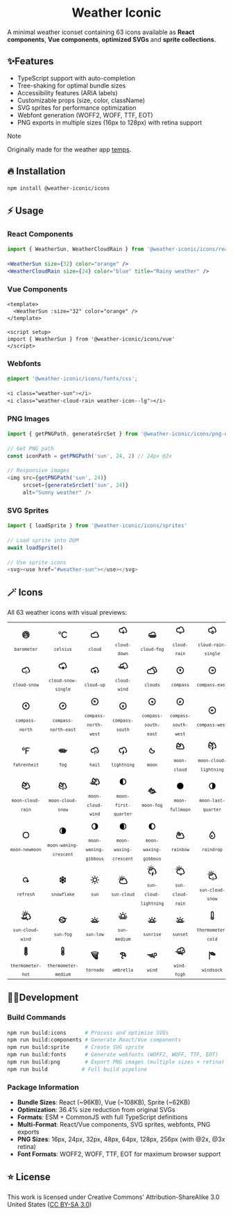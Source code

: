 <div align="center">

# Weather Iconic

</div>

A minimal weather iconset containing 63 icons available as **React components**, **Vue components**, **optimized SVGs** and **sprite collections**. 

## ✨Features
- TypeScript support with auto-completion
- Tree-shaking for optimal bundle sizes
- Accessibility features (ARIA labels)
- Customizable props (size, color, className)
- SVG sprites for performance optimization
- Webfont generation (WOFF2, WOFF, TTF, EOT)
- PNG exports in multiple sizes (16px to 128px) with retina support

> [!NOTE]
> Originally made for the weather app [temps](https://jackd248.github.io/temps/).

## 🔥 Installation

```bash
npm install @weather-iconic/icons
```

## ⚡ Usage

### React Components
```jsx
import { WeatherSun, WeatherCloudRain } from '@weather-iconic/icons/react'

<WeatherSun size={32} color="orange" />
<WeatherCloudRain size={24} color="blue" title="Rainy weather" />
```

### Vue Components
```vue
<template>
  <WeatherSun :size="32" color="orange" />
</template>

<script setup>
import { WeatherSun } from '@weather-iconic/icons/vue'
</script>
```

### Webfonts
```css
@import '@weather-iconic/icons/fonts/css';

<i class="weather-sun"></i>
<i class="weather-cloud-rain weather-icon--lg"></i>
```

### PNG Images
```javascript
import { getPNGPath, generateSrcSet } from '@weather-iconic/icons/png-utils'

// Get PNG path
const iconPath = getPNGPath('sun', 24, 2) // 24px @2x

// Responsive images
<img src={getPNGPath('sun', 24)} 
     srcset={generateSrcSet('sun', 24)} 
     alt="Sunny weather" />
```

### SVG Sprites
```javascript
import { loadSprite } from '@weather-iconic/icons/sprites'

// Load sprite into DOM
await loadSprite()

// Use sprite icons
<svg><use href="#weather-sun"></use></svg>
```

## 🪄 Icons
All 63 weather icons with visual previews:

<table>
<tr>
  <td align="center">
    <img src="dist/png/48px/barometer.png" width="32" height="32" alt="barometer"><br>
    <sub><code>barometer</code></sub>
  </td>
  <td align="center">
    <img src="dist/png/48px/celsius.png" width="32" height="32" alt="celsius"><br>
    <sub><code>celsius</code></sub>
  </td>
  <td align="center">
    <img src="dist/png/48px/cloud.png" width="32" height="32" alt="cloud"><br>
    <sub><code>cloud</code></sub>
  </td>
  <td align="center">
    <img src="dist/png/48px/cloud-down.png" width="32" height="32" alt="cloud-down"><br>
    <sub><code>cloud-down</code></sub>
  </td>
  <td align="center">
    <img src="dist/png/48px/cloud-fog.png" width="32" height="32" alt="cloud-fog"><br>
    <sub><code>cloud-fog</code></sub>
  </td>
  <td align="center">
    <img src="dist/png/48px/cloud-rain.png" width="32" height="32" alt="cloud-rain"><br>
    <sub><code>cloud-rain</code></sub>
  </td>
  <td align="center">
    <img src="dist/png/48px/cloud-rain-single.png" width="32" height="32" alt="cloud-rain-single"><br>
    <sub><code>cloud-rain-single</code></sub>
  </td>
</tr>
<tr>
  <td align="center">
    <img src="dist/png/48px/cloud-snow.png" width="32" height="32" alt="cloud-snow"><br>
    <sub><code>cloud-snow</code></sub>
  </td>
  <td align="center">
    <img src="dist/png/48px/cloud-snow-single.png" width="32" height="32" alt="cloud-snow-single"><br>
    <sub><code>cloud-snow-single</code></sub>
  </td>
  <td align="center">
    <img src="dist/png/48px/cloud-up.png" width="32" height="32" alt="cloud-up"><br>
    <sub><code>cloud-up</code></sub>
  </td>
  <td align="center">
    <img src="dist/png/48px/cloud-wind.png" width="32" height="32" alt="cloud-wind"><br>
    <sub><code>cloud-wind</code></sub>
  </td>
  <td align="center">
    <img src="dist/png/48px/clouds.png" width="32" height="32" alt="clouds"><br>
    <sub><code>clouds</code></sub>
  </td>
  <td align="center">
    <img src="dist/png/48px/compass.png" width="32" height="32" alt="compass"><br>
    <sub><code>compass</code></sub>
  </td>
  <td align="center">
    <img src="dist/png/48px/compass-east.png" width="32" height="32" alt="compass-east"><br>
    <sub><code>compass-east</code></sub>
  </td>
</tr>
<tr>
  <td align="center">
    <img src="dist/png/48px/compass-north.png" width="32" height="32" alt="compass-north"><br>
    <sub><code>compass-north</code></sub>
  </td>
  <td align="center">
    <img src="dist/png/48px/compass-north-east.png" width="32" height="32" alt="compass-north-east"><br>
    <sub><code>compass-north-east</code></sub>
  </td>
  <td align="center">
    <img src="dist/png/48px/compass-north-west.png" width="32" height="32" alt="compass-north-west"><br>
    <sub><code>compass-north-west</code></sub>
  </td>
  <td align="center">
    <img src="dist/png/48px/compass-south.png" width="32" height="32" alt="compass-south"><br>
    <sub><code>compass-south</code></sub>
  </td>
  <td align="center">
    <img src="dist/png/48px/compass-south-east.png" width="32" height="32" alt="compass-south-east"><br>
    <sub><code>compass-south-east</code></sub>
  </td>
  <td align="center">
    <img src="dist/png/48px/compass-south-west.png" width="32" height="32" alt="compass-south-west"><br>
    <sub><code>compass-south-west</code></sub>
  </td>
  <td align="center">
    <img src="dist/png/48px/compass-west.png" width="32" height="32" alt="compass-west"><br>
    <sub><code>compass-west</code></sub>
  </td>
</tr>
<tr>
  <td align="center">
    <img src="dist/png/48px/fahrenheit.png" width="32" height="32" alt="fahrenheit"><br>
    <sub><code>fahrenheit</code></sub>
  </td>
  <td align="center">
    <img src="dist/png/48px/fog.png" width="32" height="32" alt="fog"><br>
    <sub><code>fog</code></sub>
  </td>
  <td align="center">
    <img src="dist/png/48px/hail.png" width="32" height="32" alt="hail"><br>
    <sub><code>hail</code></sub>
  </td>
  <td align="center">
    <img src="dist/png/48px/lightning.png" width="32" height="32" alt="lightning"><br>
    <sub><code>lightning</code></sub>
  </td>
  <td align="center">
    <img src="dist/png/48px/moon.png" width="32" height="32" alt="moon"><br>
    <sub><code>moon</code></sub>
  </td>
  <td align="center">
    <img src="dist/png/48px/moon-cloud.png" width="32" height="32" alt="moon-cloud"><br>
    <sub><code>moon-cloud</code></sub>
  </td>
  <td align="center">
    <img src="dist/png/48px/moon-cloud-lightning.png" width="32" height="32" alt="moon-cloud-lightning"><br>
    <sub><code>moon-cloud-lightning</code></sub>
  </td>
</tr>
<tr>
  <td align="center">
    <img src="dist/png/48px/moon-cloud-rain.png" width="32" height="32" alt="moon-cloud-rain"><br>
    <sub><code>moon-cloud-rain</code></sub>
  </td>
  <td align="center">
    <img src="dist/png/48px/moon-cloud-snow.png" width="32" height="32" alt="moon-cloud-snow"><br>
    <sub><code>moon-cloud-snow</code></sub>
  </td>
  <td align="center">
    <img src="dist/png/48px/moon-cloud-wind.png" width="32" height="32" alt="moon-cloud-wind"><br>
    <sub><code>moon-cloud-wind</code></sub>
  </td>
  <td align="center">
    <img src="dist/png/48px/moon-first-quarter.png" width="32" height="32" alt="moon-first-quarter"><br>
    <sub><code>moon-first-quarter</code></sub>
  </td>
  <td align="center">
    <img src="dist/png/48px/moon-fog.png" width="32" height="32" alt="moon-fog"><br>
    <sub><code>moon-fog</code></sub>
  </td>
  <td align="center">
    <img src="dist/png/48px/moon-fullmoon.png" width="32" height="32" alt="moon-fullmoon"><br>
    <sub><code>moon-fullmoon</code></sub>
  </td>
  <td align="center">
    <img src="dist/png/48px/moon-last-quarter.png" width="32" height="32" alt="moon-last-quarter"><br>
    <sub><code>moon-last-quarter</code></sub>
  </td>
</tr>
<tr>
  <td align="center">
    <img src="dist/png/48px/moon-newmoon.png" width="32" height="32" alt="moon-newmoon"><br>
    <sub><code>moon-newmoon</code></sub>
  </td>
  <td align="center">
    <img src="dist/png/48px/moon-waning-crescent.png" width="32" height="32" alt="moon-waning-crescent"><br>
    <sub><code>moon-waning-crescent</code></sub>
  </td>
  <td align="center">
    <img src="dist/png/48px/moon-waning-gibbous.png" width="32" height="32" alt="moon-waning-gibbous"><br>
    <sub><code>moon-waning-gibbous</code></sub>
  </td>
  <td align="center">
    <img src="dist/png/48px/moon-waxing-crescent.png" width="32" height="32" alt="moon-waxing-crescent"><br>
    <sub><code>moon-waxing-crescent</code></sub>
  </td>
  <td align="center">
    <img src="dist/png/48px/moon-waxing-gibbous.png" width="32" height="32" alt="moon-waxing-gibbous"><br>
    <sub><code>moon-waxing-gibbous</code></sub>
  </td>
  <td align="center">
    <img src="dist/png/48px/rainbow.png" width="32" height="32" alt="rainbow"><br>
    <sub><code>rainbow</code></sub>
  </td>
  <td align="center">
    <img src="dist/png/48px/raindrop.png" width="32" height="32" alt="raindrop"><br>
    <sub><code>raindrop</code></sub>
  </td>
</tr>
<tr>
  <td align="center">
    <img src="dist/png/48px/refresh.png" width="32" height="32" alt="refresh"><br>
    <sub><code>refresh</code></sub>
  </td>
  <td align="center">
    <img src="dist/png/48px/snowflake.png" width="32" height="32" alt="snowflake"><br>
    <sub><code>snowflake</code></sub>
  </td>
  <td align="center">
    <img src="dist/png/48px/sun.png" width="32" height="32" alt="sun"><br>
    <sub><code>sun</code></sub>
  </td>
  <td align="center">
    <img src="dist/png/48px/sun-cloud.png" width="32" height="32" alt="sun-cloud"><br>
    <sub><code>sun-cloud</code></sub>
  </td>
  <td align="center">
    <img src="dist/png/48px/sun-cloud-lightning.png" width="32" height="32" alt="sun-cloud-lightning"><br>
    <sub><code>sun-cloud-lightning</code></sub>
  </td>
  <td align="center">
    <img src="dist/png/48px/sun-cloud-rain.png" width="32" height="32" alt="sun-cloud-rain"><br>
    <sub><code>sun-cloud-rain</code></sub>
  </td>
  <td align="center">
    <img src="dist/png/48px/sun-cloud-snow.png" width="32" height="32" alt="sun-cloud-snow"><br>
    <sub><code>sun-cloud-snow</code></sub>
  </td>
</tr>
<tr>
  <td align="center">
    <img src="dist/png/48px/sun-cloud-wind.png" width="32" height="32" alt="sun-cloud-wind"><br>
    <sub><code>sun-cloud-wind</code></sub>
  </td>
  <td align="center">
    <img src="dist/png/48px/sun-fog.png" width="32" height="32" alt="sun-fog"><br>
    <sub><code>sun-fog</code></sub>
  </td>
  <td align="center">
    <img src="dist/png/48px/sun-low.png" width="32" height="32" alt="sun-low"><br>
    <sub><code>sun-low</code></sub>
  </td>
  <td align="center">
    <img src="dist/png/48px/sun-medium.png" width="32" height="32" alt="sun-medium"><br>
    <sub><code>sun-medium</code></sub>
  </td>
  <td align="center">
    <img src="dist/png/48px/sunrise.png" width="32" height="32" alt="sunrise"><br>
    <sub><code>sunrise</code></sub>
  </td>
  <td align="center">
    <img src="dist/png/48px/sunset.png" width="32" height="32" alt="sunset"><br>
    <sub><code>sunset</code></sub>
  </td>
  <td align="center">
    <img src="dist/png/48px/thermometer-cold.png" width="32" height="32" alt="thermometer-cold"><br>
    <sub><code>thermometer-cold</code></sub>
  </td>
</tr>
<tr>
  <td align="center">
    <img src="dist/png/48px/thermometer-hot.png" width="32" height="32" alt="thermometer-hot"><br>
    <sub><code>thermometer-hot</code></sub>
  </td>
  <td align="center">
    <img src="dist/png/48px/thermometer-medium.png" width="32" height="32" alt="thermometer-medium"><br>
    <sub><code>thermometer-medium</code></sub>
  </td>
  <td align="center">
    <img src="dist/png/48px/tornado.png" width="32" height="32" alt="tornado"><br>
    <sub><code>tornado</code></sub>
  </td>
  <td align="center">
    <img src="dist/png/48px/umbrella.png" width="32" height="32" alt="umbrella"><br>
    <sub><code>umbrella</code></sub>
  </td>
  <td align="center">
    <img src="dist/png/48px/wind.png" width="32" height="32" alt="wind"><br>
    <sub><code>wind</code></sub>
  </td>
  <td align="center">
    <img src="dist/png/48px/wind-high.png" width="32" height="32" alt="wind-high"><br>
    <sub><code>wind-high</code></sub>
  </td>
  <td align="center">
    <img src="dist/png/48px/windsock.png" width="32" height="32" alt="windsock"><br>
    <sub><code>windsock</code></sub>
  </td>
</tr>
</table>

## 🧑‍💻Development

### Build Commands
```bash
npm run build:icons      # Process and optimize SVGs
npm run build:components # Generate React/Vue components
npm run build:sprite     # Create SVG sprite
npm run build:fonts      # Generate webfonts (WOFF2, WOFF, TTF, EOT)
npm run build:png        # Export PNG images (multiple sizes + retina)
npm run build           # Full build pipeline
```

### Package Information
- **Bundle Sizes**: React (~96KB), Vue (~108KB), Sprite (~62KB)
- **Optimization**: 36.4% size reduction from original SVGs
- **Formats**: ESM + CommonJS with full TypeScript definitions
- **Multi-Format**: React/Vue components, SVG sprites, webfonts, PNG exports
- **PNG Sizes**: 16px, 24px, 32px, 48px, 64px, 128px, 256px (with @2x, @3x retina)
- **Font Formats**: WOFF2, WOFF, TTF, EOT for maximum browser support

## ⭐ License

This work is licensed under Creative Commons' Attribution-ShareAlike 3.0 United States ([CC BY-SA 3.0](http://creativecommons.org/licenses/by-sa/3.0/us/))
